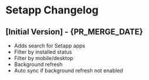 # Setapp Changelog

## [Initial Version] - {PR_MERGE_DATE}

- Adds search for Setapp apps
- Filter by installed status
- Filter by mobile/desktop
- Background refresh
- Auto sync if background refresh not enabled
